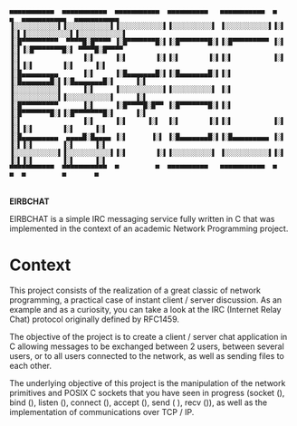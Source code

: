 

  ```

 ▄▄▄▄▄▄▄▄▄▄▄  ▄▄▄▄▄▄▄▄▄▄▄  ▄▄▄▄▄▄▄▄▄▄▄  ▄▄▄▄▄▄▄▄▄▄   ▄▄▄▄▄▄▄▄▄▄▄  ▄         ▄  ▄▄▄▄▄▄▄▄▄▄▄  ▄▄▄▄▄▄▄▄▄▄▄ 
▐░░░░░░░░░░░▌▐░░░░░░░░░░░▌▐░░░░░░░░░░░▌▐░░░░░░░░░░▌ ▐░░░░░░░░░░░▌▐░▌       ▐░▌▐░░░░░░░░░░░▌▐░░░░░░░░░░░▌
▐░█▀▀▀▀▀▀▀▀▀  ▀▀▀▀█░█▀▀▀▀ ▐░█▀▀▀▀▀▀▀█░▌▐░█▀▀▀▀▀▀▀█░▌▐░█▀▀▀▀▀▀▀▀▀ ▐░▌       ▐░▌▐░█▀▀▀▀▀▀▀█░▌ ▀▀▀▀█░█▀▀▀▀ 
▐░▌               ▐░▌     ▐░▌       ▐░▌▐░▌       ▐░▌▐░▌          ▐░▌       ▐░▌▐░▌       ▐░▌     ▐░▌     
▐░█▄▄▄▄▄▄▄▄▄      ▐░▌     ▐░█▄▄▄▄▄▄▄█░▌▐░█▄▄▄▄▄▄▄█░▌▐░▌          ▐░█▄▄▄▄▄▄▄█░▌▐░█▄▄▄▄▄▄▄█░▌     ▐░▌     
▐░░░░░░░░░░░▌     ▐░▌     ▐░░░░░░░░░░░▌▐░░░░░░░░░░▌ ▐░▌          ▐░░░░░░░░░░░▌▐░░░░░░░░░░░▌     ▐░▌     
▐░█▀▀▀▀▀▀▀▀▀      ▐░▌     ▐░█▀▀▀▀█░█▀▀ ▐░█▀▀▀▀▀▀▀█░▌▐░▌          ▐░█▀▀▀▀▀▀▀█░▌▐░█▀▀▀▀▀▀▀█░▌     ▐░▌     
▐░▌               ▐░▌     ▐░▌     ▐░▌  ▐░▌       ▐░▌▐░▌          ▐░▌       ▐░▌▐░▌       ▐░▌     ▐░▌     
▐░█▄▄▄▄▄▄▄▄▄  ▄▄▄▄█░█▄▄▄▄ ▐░▌      ▐░▌ ▐░█▄▄▄▄▄▄▄█░▌▐░█▄▄▄▄▄▄▄▄▄ ▐░▌       ▐░▌▐░▌       ▐░▌     ▐░▌     
▐░░░░░░░░░░░▌▐░░░░░░░░░░░▌▐░▌       ▐░▌▐░░░░░░░░░░▌ ▐░░░░░░░░░░░▌▐░▌       ▐░▌▐░▌       ▐░▌     ▐░▌     
 ▀▀▀▀▀▀▀▀▀▀▀  ▀▀▀▀▀▀▀▀▀▀▀  ▀         ▀  ▀▀▀▀▀▀▀▀▀▀   ▀▀▀▀▀▀▀▀▀▀▀  ▀         ▀  ▀         ▀       ▀      
                                                                                                        
 
 ```                                                      



**EIRBCHAT**

EIRBCHAT is a simple IRC messaging service fully written in C that was implemented in the context of an academic Network Programming project.

# Context

This project consists of the realization of a great classic of network programming, a practical case of instant client / server discussion. As an example and as a curiosity, you can take a look at the IRC (Internet Relay Chat) protocol originally defined by RFC1459.

The objective of the project is to create a client / server chat application in C allowing messages to be exchanged between 2 users, between several users, or to all users connected to the network, as well as sending files to each other.

The underlying objective of this project is the manipulation of the network primitives and POSIX C sockets that you have seen in progress (socket (), bind (), listen (), connect (), accept (), send ( ), recv ()), as well as the implementation of communications over TCP / IP.





